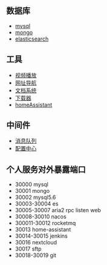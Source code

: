 ## 数据库
- [mysql](./%E6%95%B0%E6%8D%AE%E5%BA%93/mysql.md)
- [mongo](./%E6%95%B0%E6%8D%AE%E5%BA%93/mongo.md)
- [elasticsearch](./%E6%95%B0%E6%8D%AE%E5%BA%93/es.md)

## 工具
- [视频播放](./%E5%B7%A5%E5%85%B7/%E8%A7%86%E9%A2%91%E6%92%AD%E6%94%BE.md)
- [网址导航](./%E5%B7%A5%E5%85%B7/%E7%BD%91%E7%AB%99%E5%AF%BC%E8%88%AA.md)
- [文档系统](./%E5%B7%A5%E5%85%B7/%E6%96%87%E6%A1%A3%E7%B3%BB%E7%BB%9F.md)
- [下载器](./%E5%B7%A5%E5%85%B7/%E4%B8%8B%E8%BD%BD%E5%99%A8.md)
- [homeAssistant](./%E5%B7%A5%E5%85%B7/homeAssistant.md)


## 中间件

- [消息队列](./%E4%B8%AD%E9%97%B4%E4%BB%B6/%E6%B6%88%E6%81%AF%E9%98%9F%E5%88%97.md)
- [配置中心](./%E4%B8%AD%E9%97%B4%E4%BB%B6/%E9%85%8D%E7%BD%AE%E4%B8%AD%E5%BF%83.md)


## 个人服务对外暴露端口
- 30000 mysql
- 30001 mongo
- 30002 mysql5.6
- 30003-30004 es
- 30005-30007 aria2 rpc listen web
- 30008-30010 nacos
- 300011-30012 rocketmq
- 30013 home-assistant
- 30014-30015 jenkins
- 30016 nextcloud
- 30017 sftp
- 30018-30019 git